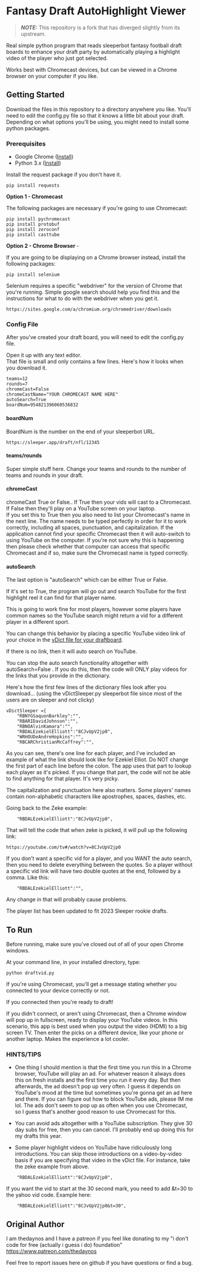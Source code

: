 # Fantasy Draft AutoHighlight Viewer

> **_NOTE:_** This repository is a fork that has diverged slightly from its upstream.

Real simple python program that reads sleeperbot fantasy football draft boards to enhance your draft party by automatically playing a highlight video of the player who just got selected.

Works best with Chromecast devices, but can be viewed in a Chrome browser on your computer if you like.

## Getting Started

Download the files in this repository to a directory anywhere you like.
You'll need to edit the config.py file so that it knows a little bit about your draft. Depending on what options you'll be using, you might need to install some python packages.

### Prerequisites

- Google Chrome ([Install](https://www.google.com/chrome/))
- Python 3.x ([Install](https://www.python.org/downloads/))

Install the request package if you don't have it.

```
pip install requests
```

**Option 1 - Chromecast**

The following packages are necessary if you're going to use Chromecast:

```
pip install pychromecast
pip install protobuf
pip install zeroconf
pip install casttube
```

**Option 2 - Chrome Browser** -

If you are going to be displaying on a Chrome browser instead, install the following packages:

```
pip install selenium
```

Selenium requires a specific "webdriver" for the version of Chrome that you're running. Simple google search should help you find this and the instructions for what to do with the webdriver when you get it.

```
https://sites.google.com/a/chromium.org/chromedriver/downloads
```

### Config File

After you've created your draft board, you will need to edit the config.py file.

Open it up with any text editor.  
That file is small and only contains a few lines. Here's how it looks when you download it.

```
teams=12
rounds=7
chromeCast=False
chromeCastName="YOUR CHROMECAST NAME HERE"
autoSearch=True
boardNum=954821396060536832
```

#### boardNum

BoardNum is the number on the end of your sleeperbot URL.

```
https://sleeper.app/draft/nfl/12345
```

#### teams/rounds

Super simple stuff here. Change your teams and rounds to the number of teams and rounds in your draft.

#### chromeCast

chromeCast True or False.. If True then your vids will cast to a Chromecast. If False then they'll play on a YouTube screen on your laptop.  
If you set this to True then you also need to list your Chromecast's name in the next line. The name needs to be typed perfectly in order for it to work correctly, including all spaces, punctuation, and capitalization.
If the application cannot find your specific Chromecast then it will auto-switch to using YouTube on the computer. If you're not sure why this is happening then please check whether that computer can access that specific Chromecast and if so, make sure the Chromecast name is typed correctly.

#### autoSearch

The last option is "autoSearch" which can be either True or False.

If it's set to True, the program will go out and search YouTube for the first highlight reel it can find for that player name.

This is going to work fine for most players, however some players have common names so the YouTube search might return a vid for a different player in a different sport.

You can change this behavior by placing a specific YouTube video link of your choice in the [vDict file for your draftboard](./vDictSleeper.py).

If there is no link, then it will auto search on YouTube.

You can stop the auto search functionality altogether with autoSearch=False . If you do this, then the code will ONLY play videos for the links that you provide in the dictionary.

Here's how the first few lines of the dictionary files look after you download...
(using the vDictSleeper.py sleeperbot file since most of the users are on sleeper and not clicky)

```
vDictSleeper ={
    "RBNYGSaquonBarkley":"",
    "RBARIDavidJohnson":"",
    "RBNOAlvinKamara":"",
    "RBDALEzekielElliott":"8CJvUpV2jp0",
    "WRHOUDeAndreHopkins":"",
    "RBCARChristianMcCaffrey":"",

```

As you can see, there's one line for each player, and I've included an example of what the link should look like for Ezekiel Elliot. Do NOT change the first part of each line before the colon. The app uses that part to lookup each player as it's picked. If you change that part, the code will not be able to find anything for that player. It's very picky.

The capitalization and punctuation here also matters. Some players' names contain non-alphabetic characters like apostrophes, spaces, dashes, etc.

Going back to the Zeke example:

```
    "RBDALEzekielElliott":"8CJvUpV2jp0",
```

That will tell the code that when zeke is picked, it will pull up the following link:

```
https://youtube.com/tv#/watch?v=8CJvUpV2jp0
```

If you don't want a specific vid for a player, and you WANT the auto search, then you need to delete everything between the quotes. So a player without a specific vid link will have two double quotes at the end, followed by a comma.
Like this:

```
    "RBDALEzekielElliott":"",
```

Any change in that will probably cause problems.

The player list has been updated to fit 2023 Sleeper rookie drafts.

## To Run

Before running, make sure you've closed out of all of your open Chrome windows.

At your command line, in your installed directory, type:

```
python draftvid.py
```

If you're using Chromecast, you'll get a message stating whether you connected to your device correctly or not.

If you connected then you're ready to draft!

If you didn't connect, or aren't using Chromecast, then a Chrome window will pop up in fullscreen, ready to display your YouTube videos. In this scenario, this app is best used when you output the video (HDMI) to a big screen TV. Then enter the picks on a different device, like your phone or another laptop. Makes the experience a lot cooler.

### HINTS/TIPS

- One thing I should mention is that the first time you run this in a Chrome browser, YouTube will play an ad. For whatever reason it always does this on fresh installs and the first time you run it every day. But then afterwards, the ad doesn't pop up very often. I guess it depends on YouTube's mood at the time but sometimes you're gonna get an ad here and there. If you can figure out how to block YouTube ads, please IM me lol. The ads don't seem to pop up as often when you use Chromecast, so I guess that's another good reason to use Chromecast for this.

- You can avoid ads altogether with a YouTube subscription. They give 30 day subs for free, then you can cancel. I'll probably end up doing this for my drafts this year.

- Some player highlight videos on YouTube have ridiculously long introductions. You can skip those introductions on a video-by-video basis if you are specifying that video in the vDict file. For instance, take the zeke example from above.

```
    "RBDALEzekielElliott":"8CJvUpV2jp0",
```

If you want the vid to start at the 30 second mark, you need to add &t=30 to the yahoo vid code. Example here:

```
    "RBDALEzekielElliott":"8CJvUpV2jp0&t=30",
```

## Original Author

I am thedaynos and I have a patreon if you feel like donating to my "i don't code for free (actually i guess i do) foundation"
https://www.patreon.com/thedaynos

Feel free to report issues here on github if you have questions or find a bug.
